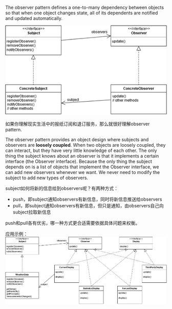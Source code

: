 The observer pattern defines a one-to-many dependency between objects so that when one object changes state, all of its dependents are notified and updated automatically. 

![observer-1](../images/design_patterns/observer-1.jpg)

如果你理解现实生活中的报纸订阅和退订服务，那么就很好理解observer pattern.

The observer pattern provides an object design where subjects and observers are **loosely coupled**. When two objects are loosely coupled, they can interact, but they have very little knowledge of each other. The only thing the subject knows about an observer is that it implements a certain interface (the Observer interface). Because the only thing the subject depends on is a list of objects that implement the Observer interface, we can add new observers whenever we want. We never need to modify the subject to add new types of observers.

subject如何将新的信息给到observers呢？有两种方式：
- push，即subject通知observers有新信息，同时将新信息推送给observers
- pull，即subject通知observers有新信息，但只是通知，由observers自己向subject拉取新信息

push和pull各有优劣，哪一种方式更合适需要依据具体问题来权衡。

应用示例：
![observer-2](../images/design_patterns/observer-2.jpg)